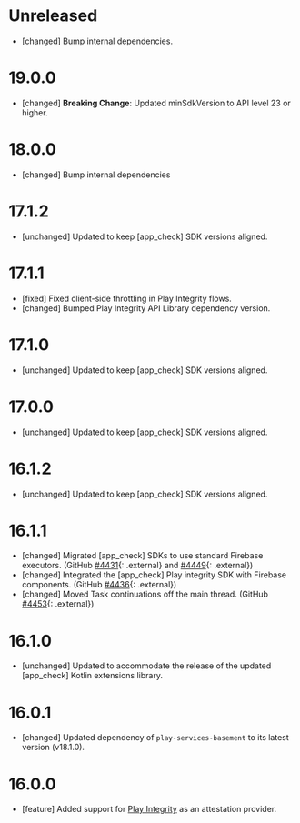 # Unreleased

- [changed] Bump internal dependencies.

# 19.0.0

- [changed] **Breaking Change**: Updated minSdkVersion to API level 23 or higher.

# 18.0.0

- [changed] Bump internal dependencies

# 17.1.2

- [unchanged] Updated to keep [app_check] SDK versions aligned.

# 17.1.1

- [fixed] Fixed client-side throttling in Play Integrity flows.
- [changed] Bumped Play Integrity API Library dependency version.

# 17.1.0

- [unchanged] Updated to keep [app_check] SDK versions aligned.

# 17.0.0

- [unchanged] Updated to keep [app_check] SDK versions aligned.

# 16.1.2

- [unchanged] Updated to keep [app_check] SDK versions aligned.

# 16.1.1

- [changed] Migrated [app_check] SDKs to use standard Firebase executors. (GitHub
  [#4431](//github.com/firebase/firebase-android-sdk/issues/4431){: .external} and
  [#4449](//github.com/firebase/firebase-android-sdk/issues/4449){: .external})
- [changed] Integrated the [app_check] Play integrity SDK with Firebase components. (GitHub
  [#4436](//github.com/firebase/firebase-android-sdk/issues/4436){: .external})
- [changed] Moved Task continuations off the main thread. (GitHub
  [#4453](//github.com/firebase/firebase-android-sdk/issues/4453){: .external})

# 16.1.0

- [unchanged] Updated to accommodate the release of the updated [app_check] Kotlin extensions
  library.

# 16.0.1

- [changed] Updated dependency of `play-services-basement` to its latest version (v18.1.0).

# 16.0.0

- [feature] Added support for [Play Integrity](https://developer.android.com/google/play/integrity)
  as an attestation provider.
